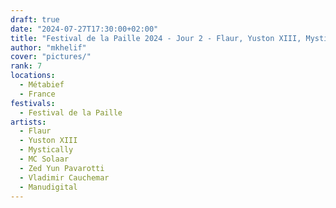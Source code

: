 ```yaml
---
draft: true
date: "2024-07-27T17:30:00+02:00"
title: "Festival de la Paille 2024 - Jour 2 - Flaur, Yuston XIII, Mystically, MC Solaar, Zed Yun Pavarotti, Vladimir Cauchemar, Manudigital"
author: "mkhelif"
cover: "pictures/"
rank: 7
locations:
  - Métabief
  - France
festivals:
  - Festival de la Paille
artists:
  - Flaur
  - Yuston XIII
  - Mystically
  - MC Solaar
  - Zed Yun Pavarotti
  - Vladimir Cauchemar
  - Manudigital
---
```


